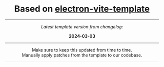 <div style="width: 100%; text-align: center">
    <h1>
        Based on <a href="https://github.com/umbrella22/electron-vite-template">electron-vite-template</a>
    </h1>
    <hr/>
    <p><i>Latest template version from changelog:</i><br/></p>
    <b>2024-03-03</b>
    <hr/>
    <p>
        Make sure to keep this updated from time to time. <br/> 
        Manually apply patches from the template to our codebase.
    </p>
    <hr/>
</div>
